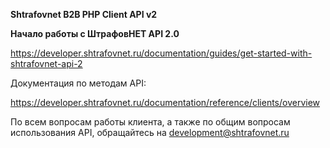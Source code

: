 **Shtrafovnet B2B PHP Client API v2**

**Начало работы с ШтрафовНЕТ API 2.0**

https://developer.shtrafovnet.ru/documentation/guides/get-started-with-shtrafovnet-api-2

Документация по методам API: 

https://developer.shtrafovnet.ru/documentation/reference/clients/overview

По всем вопросам работы клиента, а также по общим вопросам использования API, обращайтесь на development@shtrafovnet.ru


